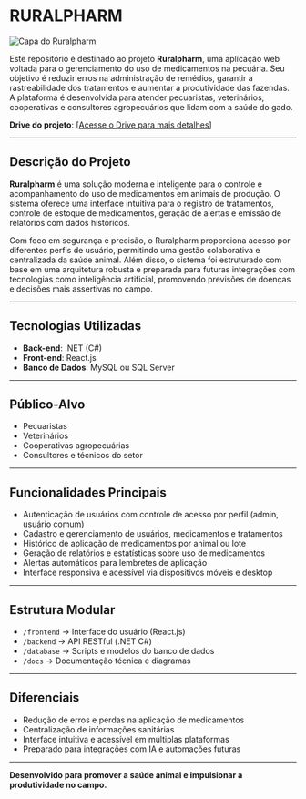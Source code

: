 # RURALPHARM
![Capa do Ruralpharm](https://i.imgur.com/mvgwn28.png)

Este repositório é destinado ao projeto **Ruralpharm**, uma aplicação web voltada para o gerenciamento do uso de medicamentos na pecuária. Seu objetivo é reduzir erros na administração de remédios, garantir a rastreabilidade dos tratamentos e aumentar a produtividade das fazendas. A plataforma é desenvolvida para atender pecuaristas, veterinários, cooperativas e consultores agropecuários que lidam com a saúde do gado.

**Drive do projeto**: [[Acesse o Drive para mais detalhes](https://docs.google.com/document/d/1mJs7k2uh9j8EruLGJSgSxO4gk7W7WTZCFvuZfs6qw3w/edit?tab=t.0)]

---

## Descrição do Projeto

**Ruralpharm** é uma solução moderna e inteligente para o controle e acompanhamento do uso de medicamentos em animais de produção. O sistema oferece uma interface intuitiva para o registro de tratamentos, controle de estoque de medicamentos, geração de alertas e emissão de relatórios com dados históricos.

Com foco em segurança e precisão, o Ruralpharm proporciona acesso por diferentes perfis de usuário, permitindo uma gestão colaborativa e centralizada da saúde animal. Além disso, o sistema foi estruturado com base em uma arquitetura robusta e preparada para futuras integrações com tecnologias como inteligência artificial, promovendo previsões de doenças e decisões mais assertivas no campo.

---

## Tecnologias Utilizadas

- **Back-end**: .NET (C#)
- **Front-end**: React.js
- **Banco de Dados**: MySQL ou SQL Server

---

## Público-Alvo

- Pecuaristas
- Veterinários
- Cooperativas agropecuárias
- Consultores e técnicos do setor

---

## Funcionalidades Principais

- Autenticação de usuários com controle de acesso por perfil (admin, usuário comum)
- Cadastro e gerenciamento de usuários, medicamentos e tratamentos
- Histórico de aplicação de medicamentos por animal ou lote
- Geração de relatórios e estatísticas sobre uso de medicamentos
- Alertas automáticos para lembretes de aplicação
- Interface responsiva e acessível via dispositivos móveis e desktop

---

## Estrutura Modular
- `/frontend` → Interface do usuário (React.js)
- `/backend` → API RESTful (.NET C#)
- `/database` → Scripts e modelos do banco de dados
- `/docs` → Documentação técnica e diagramas


---

## Diferenciais

- Redução de erros e perdas na aplicação de medicamentos
- Centralização de informações sanitárias
- Interface intuitiva e acessível em múltiplas plataformas
- Preparado para integrações com IA e automações futuras

---

**Desenvolvido para promover a saúde animal e impulsionar a produtividade no campo.**
